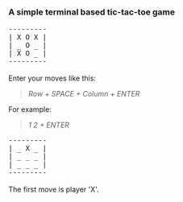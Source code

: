 ### A simple terminal based tic-tac-toe game ###

<span style="font-family: monospace">
---------<br>
| X O X |<br>
| _ O _ |<br>
| X O _ |<br>
---------<br>
</span><br>
Enter your moves like this: 

> *Row + SPACE + Column + ENTER*

For example:
> *1 2 + ENTER*

<span style="font-family: monospace">
---------<br>
| _ X _ |<br>
| _ _ _ |<br>
| _ _ _ |<br>
---------<br>
</span><br>
The first move is player 'X'.